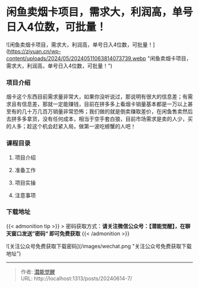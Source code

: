 # 闲鱼卖烟卡项目，需求大，利润高，单号日入4位数，可批量！

![闲鱼卖烟卡项目，需求大，利润高，单号日入4位数，可批量！](https://ziyuan.cn/wp-content/uploads/2024/05/20240511063814073739.webp &#34;闲鱼卖烟卡项目，需求大，利润高，单号日入4位数，可批量！&#34;)

###  项目介绍

烟卡这个东西目前需求量非常大，如果你没听说过，那说明有很大的信息差；有需求且有信息差，那就一定能赚钱，目前在拼多多上看烟卡销量基本都是一万以上甚至有的几十万几百万销量非常恐怖；我们做的就是倒卖赚取差价，在闲鱼售卖然后去拼多多拿货，没有任何成本，相当于空手套白狼，目前市场需求是卖的人少，买的人多；趁这个机会赶紧入局，做第一波吃螃蟹的人吧！
###  课程目录

 1. 项目介绍

 1. 准备工作

 1. 项目实操

 1. 注意事项


### 下载地址



{{&lt; admonition tip &gt;}}
&gt; 密码获取方式：**请关注微信公众号：【潜能觉醒】，在聊天窗口发送”密码“ 即可免费获取**
{{&lt; /admonition &gt;}}

![关注公众号免费获取下载密码](/images/wechat.png &#34;关注公众号免费获取下载地址&#34;)



---

> 作者: [潜能觉醒](/)  
> URL: http://localhost:1313/posts/20240614-7/  

